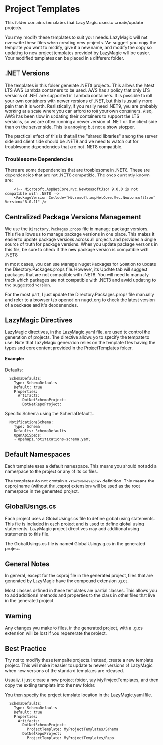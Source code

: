 # Project Templates
This folder contains templates that LazyMagic uses to create/update projects. 

You may modify these templates to suit your needs. LazyMagic will not overwrite these files when creating new projects. We suggest you copy the template you want to modify, give it a new name, and modify the copy so updating to new project templates provided by LazyMagic will be easier. Your modified templates can be placed in a different folder.

## .NET Versions
The templates in this folder generate .NET8 projects. This allows the latest LTS AWS Lambda containers to be used. AWS has a policy that only LTS versions of .NET are supported in Lambda containers. It is possible to roll your own containers with newer versions of .NET, but this is usually more pain than it is worth. Realistically, if you really need .NET9, you are probably working at a scale where you can afford to roll your own containers. Also, AWS has been slow in updating their containers to support the LTS versions, so we are often running a newer version of .NET on the client side than on the server side. This is annoying but not a show stopper.

The practical effect of this is that all the "shared libraries" among the server side and client side should be .NET8 and we need to watch out for troublesome dependencies that are not .NET8 compatible.


### Troublesome Dependencies
There are some dependencies that are troublesome in .NET8. These are dependencies that are not .NET8 compatible. The ones currently known are:
```
    <!-- Microsoft.AspNetCore.Mvc.NewtonsoftJson 9.0.0 is not compatible with .NET8 -->
    <PackageVersion Include="Microsoft.AspNetCore.Mvc.NewtonsoftJson" Version="8.0.11" />
```

## Centralized Package Versions Management 
We use the ```Directory.Packages.props``` file to manage package versions. This file allows us to manage package versions in one place. This makes it easier to update package versions across all projects and provides a single source of truth for package versions. When you update package versions in this file, be sure to check if the new package version is compatible with .NET8.

In most cases, you can use Manage Nuget Packages for Solution to update the Directory.Packages.props file. However, its Update tab will suggest packages that are not compatible with .NET8. You will need to manually track which packages are not compatible with .NET8 and avoid updating to the suggested version.

For the most part, I just update the Directory.Packages.props file manually and refer to a browser tab opened on nuget.org to check the latest version of a package and it's depdenencies.

## LazyMagic Directives
LazyMagic directives, in the LazyMagic.yaml file, are used to control the generation of projects. The directive allows yo to specify the tempate to use. Note that LazyMagic generation relies on the template files having the types and core content provided in the ProjectTemplates folder.

#### Example:
Defaults:
```
  SchemaDefaults:
    Type: SchemaDefaults
    Default: true
    Properties:
      Artifacts:
        DotNetSchemaProject:
        DotNetRepoProject:
```

Specific Schema using the SchemaDefaults.
```
  NotificationsSchema:
    Type: Schema
    Defaults: SchemaDefaults
    OpenApiSpecs:
    - openapi.notifications-schema.yaml
```

## Default Namespaces
Each template uses a default namespace. This means you should not add a namespace to the project or any of its cs files.

The templates do not contain a ```<RootNameSapce>``` definition. This means the csproj name (without the .csproj extension) will be used as the root namespace in the generated project. 

## GlobalUsings.cs 
Each project uses a GlobalUsings.cs file to define global using statements. This file is included in each project and is used to define global using statements. LazyMagic project directives may add additional using statements to this file.

The GlobalUsings.cs file is named GlobalUsings.g.cs in the generated project. 

## General Notes

In general, except for the csproj file in the generated project, files that are generated by LazyMagic have the compound extension .g.cs.

Most classes defined in these templates are partial classes. This allows you to add additional methods and properties to the class in other files that live in the generated project. 

## Warning
Any changes you make to files, in the generated project, with a .g.cs extension will be lost if you regenerate the project.

## Best Practice
Try not to modifiy these tempalte projects. Instead, create a new template project. This will make it easier to update to newer versions of LazyMagic when new versions of the standard templates are released.

Usually, I just create a new project folder, say MyProjectTemplates, and then copy the extiing template into the new folder.

You then specify the project template location in the LazyMagic.yaml file.
```
  SchemaDefaults:
    Type: SchemaDefaults
    Default: true
    Properties:
      Artifacts:
        DotNetSchemaProject:
          ProjectTemplate: MyProjectTemplates/Schema
        DotNetRepoProject:
          ProjectTemplate: MyProjectTemplates/Repo
```